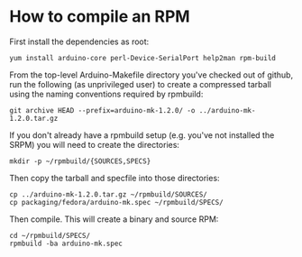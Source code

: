 # How to compile an RPM

First install the dependencies as root:

    yum install arduino-core perl-Device-SerialPort help2man rpm-build

From the top-level Arduino-Makefile directory you've checked out of github, run the following (as unprivileged user) to create a compressed tarball using the naming conventions required by rpmbuild:

    git archive HEAD --prefix=arduino-mk-1.2.0/ -o ../arduino-mk-1.2.0.tar.gz

If you don't already have a rpmbuild setup (e.g. you've not installed the SRPM) you will need to create the directories:

    mkdir -p ~/rpmbuild/{SOURCES,SPECS}

Then copy the tarball and specfile into those directories:

    cp ../arduino-mk-1.2.0.tar.gz ~/rpmbuild/SOURCES/
    cp packaging/fedora/arduino-mk.spec ~/rpmbuild/SPECS/

Then compile. This will create a binary and source RPM:

    cd ~/rpmbuild/SPECS/
    rpmbuild -ba arduino-mk.spec
